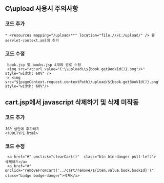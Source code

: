 ## C\\upload 사용시 주의사항

### 코드 추가
```
* <resources mapping="/upload/**" location="file:///C:/upload/" /> 을 servlet-context.xml에 추가
```
### 코드 수정
```
 book.jsp 및 books.jsp 4개의 경로 수정
 <img src="<c:url value="C:\\upload\\${book.getBookId()}.png"/>" style="width: 60%" />
-> <img src="${pageContext.request.contextPath}/upload/${book.getBookId()}.png" style="width: 60%"/>
```
## cart.jsp에서 javascript 삭제하기 및 삭제 미작동
### 코드 추가
```
JSP 상단에 추가하기
<!DOCTYPE html>
```
### 코드 수정
```
 <a href="#" onclick="clearCart()"  class="btn btn-danger pull-left">삭제하기</a>
 <a href="#" onclick="removeFromCart('../cart/remove/${item.value.book.bookId}')"  class="badge badge-danger">삭제</a>
 
```


